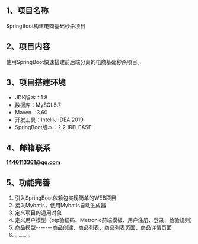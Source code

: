 ## 1、项目名称

SpringBoot构建电商基础秒杀项目

## 2、项目内容

使用SpringBoot快速搭建前后端分离的电商基础秒杀项目。

## 3、项目搭建环境

- JDK版本：1.8
- 数据库：MySQL5.7
- Maven：3.60
- 开发工具：IntelliJ IDEA 2019
- SpringBoot版本：2.2.1RELEASE

## 4、邮箱联系

**1440113361@qq.com**

## 5、功能完善

1. 引入SpringBoot依赖包实现简单的WEB项目
2. 接入Mybatis，使用Mybatis自动生成器
3. 定义项目的通用对象
4. 定义用户模型（otp验证码、Metronic前端模板、用户注册、登录、检验规则）
5. 商品模型-------商品创建、商品列表、商品列表页面、商品详情页面
6. 。。。。。。